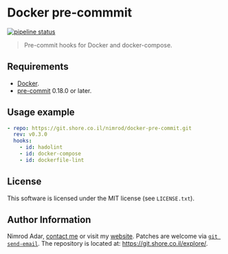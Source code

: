 # Docker pre-commmit

[![pipeline status](https://git.shore.co.il/nimrod/docker-pre-commit/badges/master/pipeline.svg)](https://git.shore.co.il/nimrod/docker-pre-commit/-/commits/master)

> Pre-commit hooks for Docker and docker-compose.

## Requirements

- [Docker](https://www.docker.com/).
- [pre-commit](https://pre-commit.com/) 0.18.0 or later.

## Usage example

```yaml
- repo: https://git.shore.co.il/nimrod/docker-pre-commit.git
  rev: v0.3.0
  hooks:
    - id: hadolint
    - id: docker-compose
    - id: dockerfile-lint
```

## License

This software is licensed under the MIT license (see `LICENSE.txt`).

## Author Information

Nimrod Adar, [contact me](mailto:nimrod@shore.co.il) or visit my
[website](https://www.shore.co.il/). Patches are welcome via
[`git send-email`](http://git-scm.com/book/en/v2/Git-Commands-Email). The repository
is located at: <https://git.shore.co.il/explore/>.
